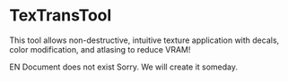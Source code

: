 # TexTransTool

This tool allows non-destructive, intuitive texture application with decals, color modification, and atlasing to reduce VRAM!

EN Document does not exist Sorry. We will create it someday.

